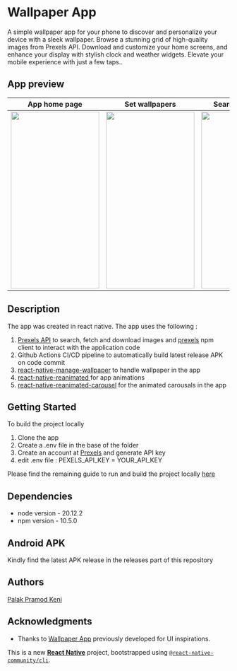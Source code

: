 # Wallpaper App

A simple wallpaper app for your phone to discover and personalize your device with a sleek wallpaper. Browse a stunning grid of high-quality images from Prexels API. Download and customize your home screens, and enhance your display with stylish clock and weather widgets. Elevate your mobile experience with just a few taps..
## App preview
| App home page  | Set wallpapers | Search wallpapers | Search categories |
| ------------- | ------------- | ------------- | ------------- |
| <img src="https://github.com/user-attachments/assets/62e81746-156a-4b3f-8c0f-c32aaac263f8" width="200" height="400"> | <img src="https://github.com/user-attachments/assets/bb72f134-d136-4524-96ea-997a2eef1343"  width="200" height="400">  | <img src="https://github.com/palakkeni5/wallpaper-app/blob/main/assets/gifs/wallpaper-app-search-wallpaper-gif.gif?raw=true" width="200" height="400"> | <img src="https://github.com/palakkeni5/wallpaper-app/blob/main/assets/gifs/wallpaper-app-categories-gif.gif?raw=true" width="200" height="400">



## Description

The app was created in react native.
The app uses the following :
1. [Prexels API](https://www.pexels.com/api/) to search, fetch and download images and [prexels]( https://www.npmjs.com/package/pexels) npm client to interact with the application code
2. Github Actions CI/CD pipeline to automatically build latest release APK on code commit
3. [react-native-manage-wallpaper](https://github.com/meharbhutta/react-native-manage-wallpaper) to handle wallpaper in the app
4. [react-native-reanimated ](https://github.com/software-mansion/react-native-reanimated) for app animations
5. [react-native-reanimated-carousel](https://github.com/dohooo/react-native-reanimated-carousel) for the animated carousals in the app 

## Getting Started

To build the project locally

1.  Clone the app
2.  Create a .env file in the base of the folder
3.  Create an account at [Prexels](https://www.pexels.com/api/) and generate API key
4.  edit .env file :  PEXELS_API_KEY = YOUR_API_KEY
   
Please find the remaining guide to  run and build the project locally [here](https://github.com/palakkeni5/wallpaper-app/blob/main/build.md)

## Dependencies

* node version - 20.12.2
* npm version - 10.5.0

## Android APK

Kindly find the latest APK release in the releases part of this repository

## Authors

[Palak Pramod Keni](https://www.linkedin.com/in/palak-keni/)

## Acknowledgments

* Thanks to [Wallpaper App](https://github.com/ibelgin/Wallpaper-App) previously developed for UI inspirations.

This is a new [**React Native**](https://reactnative.dev) project, bootstrapped using [`@react-native-community/cli`](https://github.com/react-native-community/cli).
